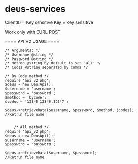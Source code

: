 deus-services
=============
ClientID = Key sensitive
Key      = Key sensitive

Work only with CURL POST


==== API V2 USAGE ====
	
	/* Arguments: */
	/* Username @string */
	/* Password @string */	
	/* Method @string by default is set 'all' */
	/* Codes @string separated by comma */
	
	/* By Code method */
	require 'api_v2.php';
	$deus = new DeusApi();
	$username = 'username';
	$password = 'password';
	$method = 'bycode';
	$codes = '12345,12346,12347';

	$deus->retrieveData($username, $password, $method, $codes);
	//Retrun file name
	
	
		/* All method */
	require 'api_v2.php';
	$deus = new DeusApi();
	$username = 'username';
	$password = 'password';

	$deus->retrieveData($username, $password);
	//Retrun file name
